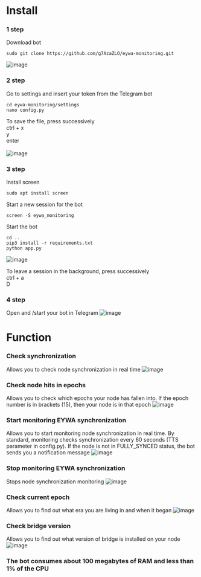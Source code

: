 # Install 
### 1 step
Download bot
```
sudo git clone https://github.com/g7AzaZLO/eywa-monitoring.git
```
![image](https://github.com/g7AzaZLO/eywa-monitoring/assets/59707245/264673fb-437c-4043-a905-1548affc682d)
### 2 step
Go to settings and insert your token from the Telegram bot
```
cd eywa-monitoring/settings
nano config.py
```
To save the file, press successively<br />
ctrl + x<br />
y<br />
enter<br />
<br />
![image](https://github.com/g7AzaZLO/eywa-monitoring/assets/59707245/c32a19bc-208a-43a6-a541-0494b5c681f5)

### 3 step
Install screen
```
sudo apt install screen
```
Start a new session for the bot
```
screen -S eywa_monitoring
```
Start the bot
```
cd ..
pip3 install -r requirements.txt
python app.py
```
![image](https://github.com/g7AzaZLO/eywa-monitoring/assets/59707245/d641d9af-0f36-4b4e-ba75-dd183ee8cee1)

To leave a session in the background, press successively <br />
ctrl + a<br />
D<br />

### 4 step
Open and /start your bot in Telegram
![image](https://github.com/g7AzaZLO/eywa-monitoring/assets/59707245/6ce138c9-7f48-44e5-a80b-92d6cec69e06)

# Function
### Check synchronization
Allows you to check node synchronization in real time
![image](https://github.com/g7AzaZLO/eywa-monitoring/assets/59707245/81eef59a-e8f6-4b05-b944-171ad3d43050)
### Check node hits in epochs
Allows you to check which epochs your node has fallen into. If the epoch number is in brackets (15), then your node is in that epoch
![image](https://github.com/g7AzaZLO/eywa-monitoring/assets/59707245/09f526b7-d728-4aed-8042-fc2640eabf01)
### Start monitoring EYWA synchronization
Allows you to start monitoring node synchronization in real time. By standard, monitoring checks synchronization every 60 seconds (TTS parameter in config.py). If the node is not in FULLY_SYNCED status, the bot sends you a notification message
![image](https://github.com/g7AzaZLO/eywa-monitoring/assets/59707245/9d4fd0a7-fd94-4cce-9083-e22904de8e49)
### Stop monitoring EYWA synchronization
Stops node synchronization monitoring
![image](https://github.com/g7AzaZLO/eywa-monitoring/assets/59707245/950aebd4-12f1-4cac-bc26-d7f6020dab55)
### Check current epoch
Allows you to find out what era you are living in and when it began
![image](https://github.com/g7AzaZLO/eywa-monitoring/assets/59707245/e07cdf48-a327-4e20-af33-2193ba243c12)
### Check bridge version
Allows you to find out what version of bridge is installed on your node
![image](https://github.com/g7AzaZLO/eywa-monitoring/assets/59707245/be06828a-ef97-4352-bdc6-2cd2995c4040)

### The bot consumes about 100 megabytes of RAM and less than 1% of the CPU
